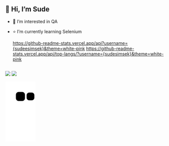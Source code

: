 ## 👋 Hi, I’m Sude
* 👀 I’m interested in QA
* ⭐	 I’m currently learning Selenium


	https://github-readme-stats.vercel.app/api?username={sudeesimsek}&theme=white-pink
	https://github-readme-stats.vercel.app/api/top-langs/?username={sudesimsek}&theme=white-pink
  
  ##
 
<div> 
 </a> 
  <a href = "sudeeesimsek@gmail.com"><img src="https://img.shields.io/badge/-Gmail-%23333?style=for-the-badge&logo=gmail&logoColor=white" target="_blank"></a>
  <a href="www.linkedin.com/in/sudesimsek" target="_blank"><img src="https://img.shields.io/badge/-LinkedIn-%230077B5?style=for-the-badge&logo=linkedin&logoColor=white" target="_blank"></a> 
 
  ![Snake animation](https://github.com/rafaballerini/rafaballerini/blob/output/github-contribution-grid-snake.svg)
 
</div>

